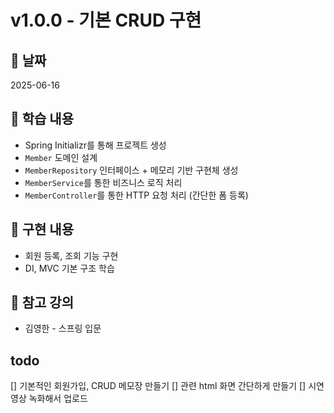 # v1.0.0 - 기본 CRUD 구현

## 📆 날짜
2025-06-16

## 📌 학습 내용
- Spring Initializr를 통해 프로젝트 생성
- `Member` 도메인 설계
- `MemberRepository` 인터페이스 + 메모리 기반 구현체 생성
- `MemberService`를 통한 비즈니스 로직 처리
- `MemberController`를 통한 HTTP 요청 처리 (간단한 폼 등록)

## 🔧 구현 내용
- 회원 등록, 조회 기능 구현
- DI, MVC 기본 구조 학습

## 💬 참고 강의
- 김영한 - 스프링 입문

## todo
[] 기본적인 회원가입, CRUD 메모장 만들기
[] 관련 html 화면 간단하게 만들기
[] 시연 영상 녹화해서 업로드
